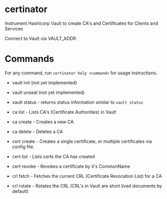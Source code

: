 # certinator

Instrument Hashicorp Vault to create CA's and Certificates for Clients and Services

Connect to Vault via VAULT_ADDR

# Commands

For any command, run `certinator help <command>` for usage instructions.

* vault init (not yet implemented)
* vault unseal (not yet implemented)
* vault status - returns status information similar to `vault status`

* ca list - Lists CA's (Certificate Authorities) in Vault
* ca create <name> - Creates a new CA
* ca delete <name> - Deletes a CA

* cert create - Creates a single certificate, or multiple certificates via config file.
* cert list - Lists certs the CA has created
* cert revoke - Revokes a certificate by it's CommonName

* crl fetch - Fetches the current CRL (Certificate Revocation List) for a CA
* crl rotate - Rotates the CRL (CRL's in Vault are short lived documents by default)
